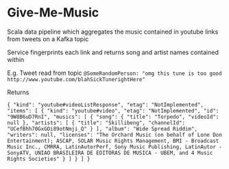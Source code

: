 # Give-Me-Music

Scala data pipeline which aggregates the music contained in youtube links from tweets on a Kafka topic

Service fingerprints each link and returns song and artist names contained within

E.g. Tweet read from topic `@SomeRandomPerson: "omg this tune is too good http://www.youtube.com/blahSickTunerightHere"`

Returns

`
{
    "kind": "youtube#videoListResponse",
    "etag": "NotImplemented",
    "items": [
        {
            "kind": "youtube#video",
            "etag": "NotImplemented",
            "id": "9W8B6uD7RnI",
            "musics": [
                {
                    "song": {
                        "title": "Torpedo",
                        "videoId": null
                    },
                    "artists": [
                        {
                            "title": "Skillibeng",
                            "channelId": "UCefBhh70GxGOi89otNmji_Q"
                        }
                    ],
                    "album": "Wide Spread Riddim",
                    "writers": null,
                    "licenses": "The Orchard Music (on behalf of Lone Don Entertainment); ASCAP, SOLAR Music Rights Management, BMI - Broadcast Music Inc., CMRRA, LatinAutorPerf, Sony Music Publishing, LatinAutor - SonyATV, UNIAO BRASILEIRA DE EDITORAS DE MUSICA - UBEM, and 4 Music Rights Societies"
                }
            ]
        }
    ]
}
`
